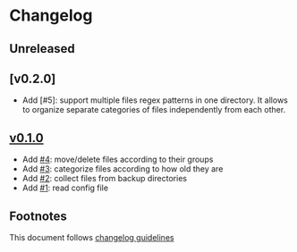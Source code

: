 # Changelog

## Unreleased

## [v0.2.0]

- Add [#5]: support multiple files regex patterns in one directory. It allows
            to organize separate categories of files independently from each
            other.

## [v0.1.0]

- Add [#4]: move/delete files according to their groups
- Add [#3]: categorize files according to how old they are
- Add [#2]: collect files from backup directories
- Add [#1]: read config file

## Footnotes

This document follows [changelog guidelines]

[v0.1.0]: https://github.com/dimus/backme/tree/v0.5.0

[#4]: https://github.com/dimus/backme/issues/4
[#3]: https://github.com/dimus/backme/issues/3
[#2]: https://github.com/dimus/backme/issues/2
[#1]: https://github.com/dimus/backme/issues/1

[changelog guidelines]: https://github.com/olivierlacan/keep-a-changelog
